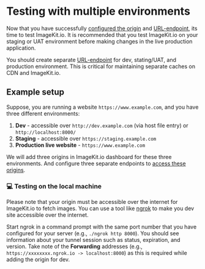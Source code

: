 # Testing with multiple environments

Now that you have successfully [configured the origin](../integration/configure-origin/) and [URL-endpoint](../integration/url-endpoints.md), its time to test ImageKit.io. It is recommended that you test ImageKit.io on your staging or UAT environment before making changes in the live production application.

You should create separate [URL-endpoint](../integration/url-endpoints.md#how-to-add-a-new-url-endpoint) for dev, stating/UAT, and production environment. This is critical for maintaining separate caches on CDN and ImageKit.io.

## Example setup

Suppose, you are running a website `https://www.example.com`, and you have three different environments:

1. **Dev** - accessible over `http://dev.example.com` \(via host file entry\) or `http://localhost:8000/`
2. **Staging** - accessible over `https://staging.example.com`
3. **Production live website** - `https://www.example.com`

We will add three origins in ImageKit.io dashboard for these three environments. And configure three separate endpoints to [access these origins](../integration/url-endpoints.md#image-origin-preference).

### 💻 Testing on the local machine

Please note that your origin must be accessible over the internet for ImageKit.io to fetch images. You can use a tool like [ngrok](https://ngrok.com/) to make you dev site accessible over the internet.

Start ngrok in a command prompt with the same port number that you have configured for your server \(e.g., `./ngrok http 8000`\). You should see information about your tunnel session such as status, expiration, and version. Take note of the **Forwarding** addresses \(e.g., `https://xxxxxxxx.ngrok.io -> localhost:8000`\) as this is required while adding the origin for dev.

